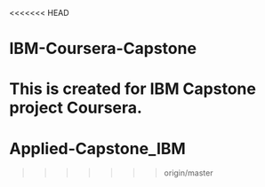 <<<<<<< HEAD
# IBM-Coursera-Capstone
This is created for IBM Capstone project Coursera.
=======
# Applied-Capstone_IBM
>>>>>>> origin/master
